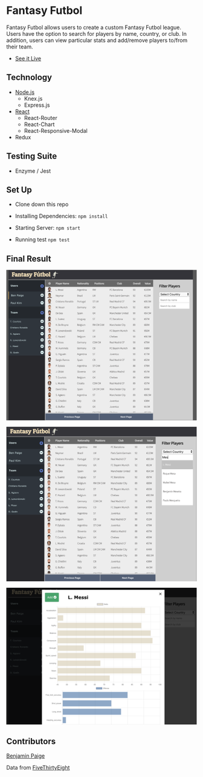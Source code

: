 # Fantasy Futbol

Fantasy Futbol allows users to create a custom Fantasy Futbol league.  Users have the option to search for players by name, country, or club.  In addition, users can view particular stats and add/remove players to/from their team. 

- [See it Live](https://fantasy-futbol-app.herokuapp.com/)

## Technology

* [Node.js](https://github.com/sojurner/BYOB) 
  * Knex.js
  * Express.js
* [React](https://github.com/facebook/create-react-app)
  * React-Router
  * React-Chart
  * React-Responsive-Modal
* Redux

## Testing Suite

* Enzyme / Jest

## Set Up

- Clone down this repo

- Installing Dependencies: `npm install`

- Starting Server: `npm start`

- Running test `npm test`

## Final Result
![Screenshot 1](src/screenshots/1.png) 

![Screenshot 2](src/screenshots/2.png)  

![Screenshot 3](src/screenshots/3.png)  


## Contributors
[Benjamin Paige](https://github.com/benjaminpaige)

Data from [FiveThirtyEight](https://github.com/fivethirtyeight/data)
